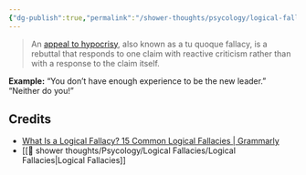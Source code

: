 ```yaml
---
{"dg-publish":true,"permalink":"/shower-thoughts/psycology/logical-fallacies/appeal-to-hypocrisy/","dgPassFrontmatter":true}
---
```



> An [appeal to hypocrisy](https://www.grammarly.com/blog/appeal-to-hypocrisy/), also known as a tu quoque fallacy, is a rebuttal that responds to one claim with reactive criticism rather than with a response to the claim itself.

**Example:** “You don’t have enough experience to be the new leader.” “Neither do you!”

## Credits

- [What Is a Logical Fallacy? 15 Common Logical Fallacies | Grammarly](https://www.grammarly.com/blog/logical-fallacies/)
- \[\[🚿 shower thoughts/Psycology/Logical Fallacies/Logical Fallacies|Logical Fallacies\]\]